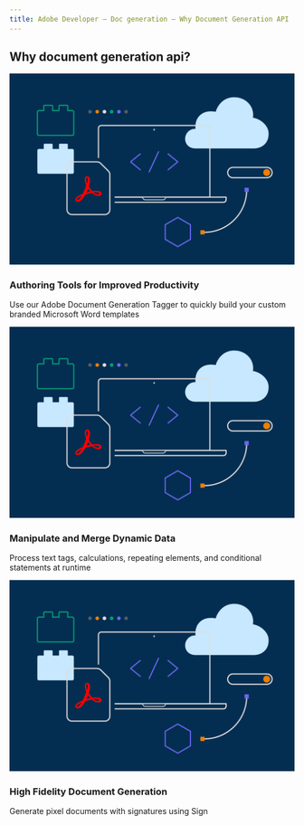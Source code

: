 ```yaml
---
title: Adobe Developer — Doc generation — Why Document Generation API
---
```


<TitleBlock slots="heading" theme="lightest" className="titleBlock-align-left"/>

## Why document generation api?

<TextBlock slots="image,heading,text" width="33%" theme="lightest" className="align-left img-xl-size"/>

![discovery_banner_img](../images/F_Illu_DevEcoDC_discovery_banner_756x500_2x.png)

### Authoring Tools for Improved Productivity

Use our Adobe Document Generation Tagger to quickly build your custom branded Microsoft Word templates


<TextBlock slots="image,heading,text" width="33%" theme="lightest" className="align-left img-xl-size"/>

![discovery_banner_img](../images/F_Illu_DevEcoDC_discovery_banner_756x500_2x.png)

### Manipulate and Merge Dynamic Data

Process text tags, calculations, repeating elements, and conditional statements at runtime

<TextBlock slots="image,heading,text" width="33%" theme="lightest" className="align-left img-xl-size"/>

![discovery_banner_img](../images/F_Illu_DevEcoDC_discovery_banner_756x500_2x.png)

### High Fidelity Document Generation

Generate pixel documents with signatures using Sign